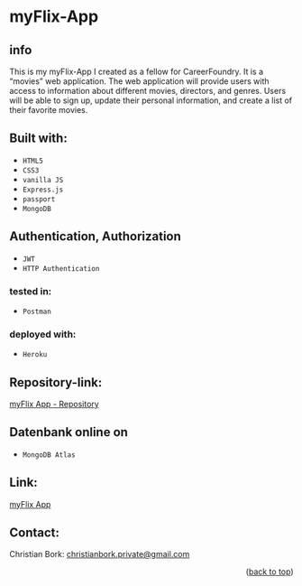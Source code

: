 # myFlix-App

## info
This is my myFlix-App I created as a fellow for CareerFoundry.
It is a “movies” web application. 
The web application will provide users with access to information 
about different movies, directors, and genres. Users will be able to sign up, 
update their personal information, and create a list of their favorite movies.

## Built with:
* <code>HTML5</code>
* <code>CSS3</code>
* <code>vanilla JS</code>
* <code>Express.js</code>
* <code>passport</code>
* <code>MongoDB</code>

## Authentication, Authorization
* <code>JWT</code>
* <code>HTTP Authentication</code>

### tested in:
* <code>Postman</code>

### deployed with:
* <code>Heroku</code>

## Repository-link:
[myFlix App - Repository](https://github.com/Borkkris/app-my-flix)

## Datenbank online on 
* <code>MongoDB Atlas</code>

## Link:
[myFlix App](https://app-my-flix.herokuapp.com)

## Contact:
Christian Bork: christianbork.private@gmail.com

<p align="right">(<a href="#top">back to top</a>)</p>
